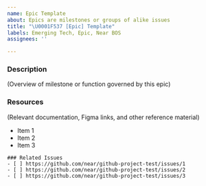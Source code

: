 ```yaml
---
name: Epic Template
about: Epics are milestones or groups of alike issues
title: "\U0001F537 [Epic] Template"
labels: Emerging Tech, Epic, Near BOS
assignees: ''

---
```


### Description
(Overview of milestone or function governed by this epic)

### Resources
(Relevant documentation, Figma links, and other reference material)
- Item 1
- Item 2
- Item 3


```[tasklist]
### Related Issues
- [ ] https://github.com/near/github-project-test/issues/1
- [ ] https://github.com/near/github-project-test/issues/2
- [ ] https://github.com/near/github-project-test/issues/3
```
